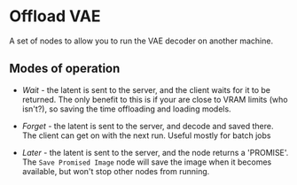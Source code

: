 # Offload VAE

A set of nodes to allow you to run the VAE decoder on another machine.

## Modes of operation

- *Wait* - the latent is sent to the server, and the client waits for it to be returned. The only benefit to this is if your are
close to VRAM limits (who isn't?), so saving the time offloading and loading models.

- *Forget* - the latent is sent to the server, and decode and saved there. The client can get on with the next run. Useful mostly for batch jobs

- *Later* - the latent is sent to the server, and the node returns a 'PROMISE'. The `Save Promised Image` node will save the image when it becomes available, but won't stop other nodes from running.



